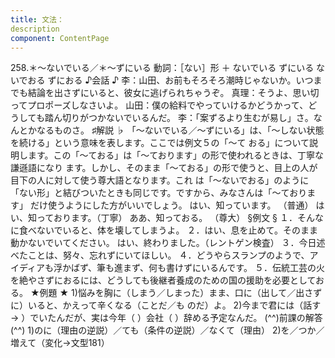 ```yaml
---
title: 文法：
description
component: ContentPage
---
```



258.＊～ないでいる／＊～ずにいる
動詞：［ない］形 ＋ ないでいる
ずにいる
ないでおる
ずにおる
♪会話 ♪
李：山田、お前もそろそろ潮時じゃないか。いつまでも結論を出さずにいると、彼女に逃げられちゃうぞ。 真理：そうよ、思い切ってプロポーズしなさいよ。 山田：僕の給料でやっていけるかどうかって、どうしても踏ん切りがつかないでいるんだ。
李：「案ずるより生むが易し」さ。なんとかなるものさ。
♯解説 ♭
「～ないでいる／～ずにいる」は、「～しない状態を続ける」という意味を表します。ここでは例文５の「～て
おる」について説明します。この「～ておる」は「～ております」の形で使われるときは、丁寧な謙遜語になり ます。しかし、そのまま「～ておる」の形で使うと、目上の人が目下の人に対して使う尊大語となります。これ は「～ないでおる」のように「ない形」と結びついたときも同じです。ですから、みなさんは「～ております」 だけ使うようにした方がいいでしょう。
はい、知っています。 （普通） はい、知っております。（丁寧） ああ、知っておる。 （尊大）
§例文 §
１．そんなに食べないでいると、体を壊してしまうよ。
２．はい、息を止めて。そのまま動かないでいてください。 はい、終わりました。（レントゲン検査）
３．今日述べたことは、努々、忘れずにいてほしい。
４．どうやらスランプのようで、アイディアも浮かばず、筆も進まず、何も書けずにいるんです。
５．伝統工芸の火を絶やさずにおるには、どうしても後継者養成のための国の援助を必要としておる。
★例題 ★
1)悩みを胸に（しまう／しまった）まま、口に（出して／出さずに）いると、かえって辛くなる（ことだ／も
のだ）よ。
2)今まで君には（話す→ ）でいたんだが、実は今年（ ）会社（ ）辞める予定なんだ。
(^^)前課の解答(^^)
1)のに（理由の逆説）／ても（条件の逆説）／なくて（理由）
2)を／つか／増えて（変化→文型181）

